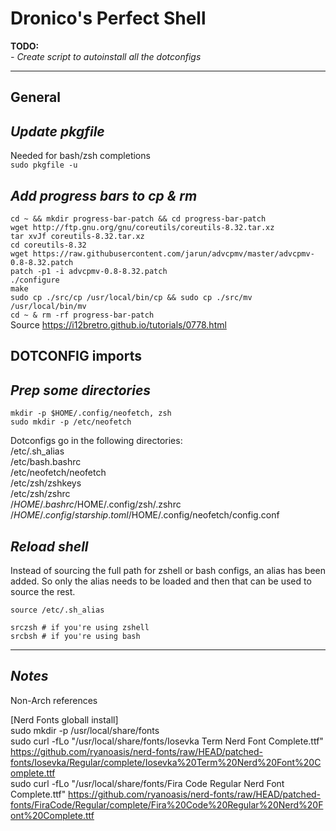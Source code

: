 # Dronico's Perfect Shell

**TODO:**  
_- Create script to autoinstall all the dotconfigs_

---

## General

## _Update pkgfile_

Needed for bash/zsh completions  
`sudo pkgfile -u`

## _Add progress bars to cp & rm_

`cd ~ && mkdir progress-bar-patch && cd progress-bar-patch`  
`wget http://ftp.gnu.org/gnu/coreutils/coreutils-8.32.tar.xz`  
`tar xvJf coreutils-8.32.tar.xz`  
`cd coreutils-8.32`  
`wget https://raw.githubusercontent.com/jarun/advcpmv/master/advcpmv-0.8-8.32.patch`  
`patch -p1 -i advcpmv-0.8-8.32.patch`  
`./configure`  
`make`  
`sudo cp ./src/cp /usr/local/bin/cp && sudo cp ./src/mv /usr/local/bin/mv`  
`cd ~ & rm -rf progress-bar-patch`  
Source https://i12bretro.github.io/tutorials/0778.html

## DOTCONFIG imports

## _Prep some directories_

`mkdir -p $HOME/.config/neofetch, zsh`  
`sudo mkdir -p /etc/neofetch`

Dotconfigs go in the following directories:  
/etc/.sh_alias  
/etc/bash.bashrc  
/etc/neofetch/neofetch  
/etc/zsh/zshkeys  
/etc/zsh/zshrc  
/$HOME/.bashrc  
/$HOME/.config/zsh/.zshrc
/$HOME/.config/starship.toml
/$HOME/.config/neofetch/config.conf

## _Reload shell_

Instead of sourcing the full path for zshell or bash configs, an alias has been added. So only the alias needs to be loaded and then that can be used to source the rest.

`source /etc/.sh_alias`

`srczsh # if you're using zshell`  
`srcbsh # if you're using bash`

---

## _Notes_

Non-Arch references

[Nerd Fonts globall install]  
sudo mkdir -p /usr/local/share/fonts  
sudo curl -fLo "/usr/local/share/fonts/Iosevka Term Nerd Font Complete.ttf" https://github.com/ryanoasis/nerd-fonts/raw/HEAD/patched-fonts/Iosevka/Regular/complete/Iosevka%20Term%20Nerd%20Font%20Complete.ttf  
sudo curl -fLo "/usr/local/share/fonts/Fira Code Regular Nerd Font Complete.ttf" https://github.com/ryanoasis/nerd-fonts/raw/HEAD/patched-fonts/FiraCode/Regular/complete/Fira%20Code%20Regular%20Nerd%20Font%20Complete.ttf

